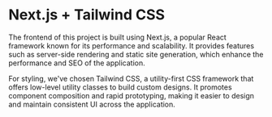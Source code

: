 # Next.js + Tailwind CSS


The frontend of this project is built using Next.js, a popular React framework known for its performance and scalability. It provides features such as server-side rendering and static site generation, which enhance the performance and SEO of the application.

For styling, we've chosen Tailwind CSS, a utility-first CSS framework that offers low-level utility classes to build custom designs. It promotes component composition and rapid prototyping, making it easier to design and maintain consistent UI across the application.
